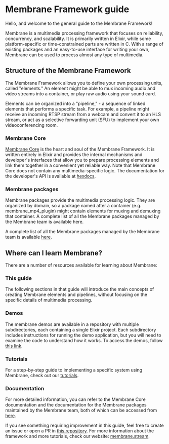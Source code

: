# Membrane Framework guide
Hello, and welcome to the general guide to the Membrane Framework!

Membrane is a multimedia processing framework that focuses on reliability, concurrency, and scalability. It is primarily written in Elixir, while some platform-specific or time-constrained parts are written in C. With a range of existing packages and an easy-to-use interface for writing your own, Membrane can be used to process almost any type of multimedia.

## Structure of the Membrane Framework
The Membrane Framework allows you to define your own processing units, called "elements." An element might be able to mux incoming audio and video streams into a container, or play raw audio using your sound card.

Elements can be organized into a "pipeline," - a sequence of linked elements that performs a specific task. For example, a pipeline might receive an incoming RTSP stream from a webcam and convert it to an HLS stream, or act as a selective forwarding unit (SFU) to implement your own videoconferencing room.

### Membrane Core
[Membrane Core](https://github.com/membraneframework/membrane_core) is the heart and soul of the Membrane Framework. It is written entirely in Elixir and provides the internal mechanisms and developer's interfaces that allow you to prepare processing elements and link them together in a convenient yet reliable way. Note that Membrane Core does not contain any multimedia-specific logic. 
The documentation for the developer's API is available at [hexdocs](https://hexdocs.pm/membrane_core/readme.html).

### Membrane packages
Membrane packages provide the multimedia processing logic. They are organized by domain, so a package named after a container (e.g. membrane_mp4_plugin) might contain elements for muxing and demuxing that container. A complete list of all the Membrane packages managed by the Membrane team is available here.

A complete list of all the Membrane packages managed by the Membrane team is available [here](https://membrane.stream/guide/v0.7/packages.html#content).

## Where can I learn Membrane?
There are a number of resources available for learning about Membrane:

### This guide
The following sections in that guide will introduce the main concepts of creating Membrane elements and pipelines, without focusing on the specific details of multimedia processing.

### Demos
The membrane demos are available in a repository with multiple subdirectories, each containing a single Elixir project. Each subdirectory includes instructions for running the demo application, but you will need to examine the code to understand how it works. To access the demos, follow [this link](https://github.com/membraneframework/membrane_demo).

### Tutorials
For a step-by-step guide to implementing a specific system using Membrane, check out our [tutorials](https://membrane.stream/learn).

### Documentation
For more detailed information, you can refer to the Membrane Core documentation and the documentation for the Membrane packages maintained by the Membrane team, both of which can be accessed from [here](https://hex.pm/orgs/membraneframework).


If you see something requiring improvement in this guide, feel free to create an issue or open a PR in [this repository](https://github.com/membraneframework/guide). For more information about the framework and more tutorials, check our website: [membrane.stream](https://membrane.stream).

